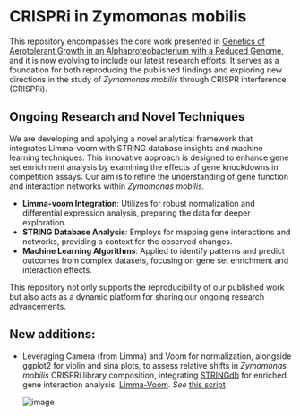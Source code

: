 # CRISPRi in Zymomonas mobilis

This repository encompasses the core work presented in [Genetics of Aerotolerant Growth in an Alphaproteobacterium with a Reduced Genome](https://journals.asm.org/doi/10.1128/mbio.01487-23), and it is now evolving to include our latest research efforts. It serves as a foundation for both reproducing the published findings and exploring new directions in the study of *Zymomonas mobilis* through CRISPR interference (CRISPRi).

## Ongoing Research and Novel Techniques
We are developing and applying a novel analytical framework that integrates Limma-voom with STRING database insights and machine learning techniques. This innovative approach is designed to enhance gene set enrichment analysis by examining the effects of gene knockdowns in competition assays. Our aim is to refine the understanding of gene function and interaction networks within *Zymomonas mobilis*.

- **Limma-voom Integration**: Utilizes for robust normalization and differential expression analysis, preparing the data for deeper exploration.
- **STRING Database Analysis**: Employs for mapping gene interactions and networks, providing a context for the observed changes.
- **Machine Learning Algorithms**: Applied to identify patterns and predict outcomes from complex datasets, focusing on gene set enrichment and interaction effects.

This repository not only supports the reproducibility of our published work but also acts as a dynamic platform for sharing our ongoing research advancements.

## New additions:
- Leveraging Camera (from Limma) and Voom for normalization, alongside ggplot2 for violin and sina plots, to assess relative shifts in *Zymomonas mobilis* CRISPRi library composition, integrating [STRINGdb](https://string-db.org) for enriched gene interaction analysis. [Limma-Voom](https://bioconductor.org/packages/release/bioc/html/limma.html). *See* [this script](https://github.com/ryandward/zymomonas_mobilis_CRISPRi_seq/blob/main/enrichment_tests.r)
  
  ![image](https://github.com/ryandward/zymomonas_mobilis_CRISPRi_seq/assets/6970996/b51c7c8a-793d-4c98-ab31-bcba984f8215)
